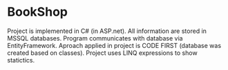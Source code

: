 # BookShop
Project is implemented in C# (in ASP.net).
All information are stored in MSSQL databases.
Program communicates with database via EntityFramework. 
Aproach applied in project is CODE FIRST (database was created based on classes).
Project uses LINQ expressions to show statictics. 

